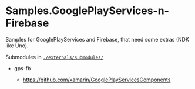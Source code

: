 # Samples.GooglePlayServices-n-Firebase


Samples for GooglePlayServices and Firebase, that need some extras (NDK like Uno).

Submodules in [`./externals/submodules/`](./externals/submodules/)

*   gps-fb

    *   https://github.com/xamarin/GooglePlayServicesComponents

